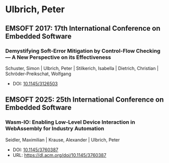 # Ulbrich, Peter

## EMSOFT 2017: 17th International Conference on Embedded Software

### Demystifying Soft-Error Mitigation by Control-Flow Checking — A New Perspective on its Effectiveness
Schuster, Simon | Ulbrich, Peter | Stilkerich, Isabella | Dietrich, Christian | Schröder-Preikschat, Wolfgang
* DOI: [10.1145/3126503](https://doi.org/10.1145/3126503)

## EMSOFT 2025: 25th International Conference on Embedded Software

### Wasm-IO: Enabling Low-Level Device Interaction in WebAssembly for Industry Automation
Seidler, Maximilian | Krause, Alexander | Ulbrich, Peter
* DOI: [10.1145/3760387](https://doi.org/10.1145/3760387)
* URL: <https://dl.acm.org/doi/10.1145/3760387>

